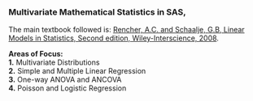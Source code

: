 ### Multivariate Mathematical Statistics in SAS,

The main textbook followed is: <a href='https://www.amazon.com/Linear-Models-Statistics-Alvin-Rencher/dp/0471754986'>Rencher, A.C. and Schaalje, G.B, Linear Models in Statistics, Second edition, Wiley-Interscience, 2008</a>.<br>

<b>Areas of Focus:</b><br><b>1.</b> Multivariate Distributions <br><b>2.</b> Simple and Multiple Linear Regression <br><b>3.</b> One-way ANOVA and ANCOVA <br><b>4.</b> Poisson and Logistic Regression
